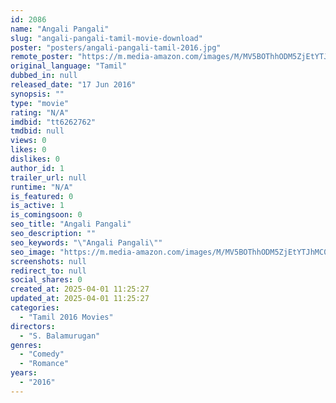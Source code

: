 ```yaml
---
id: 2086
name: "Angali Pangali"
slug: "angali-pangali-tamil-movie-download"
poster: "posters/angali-pangali-tamil-2016.jpg"
remote_poster: "https://m.media-amazon.com/images/M/MV5BOThhODM5ZjEtYTJhMC00Mjc1LTliYzAtNDcxZWY1MTlmY2JlXkEyXkFqcGdeQXVyMjM5NDY4NzU@._V1_SX300.jpg"
original_language: "Tamil"
dubbed_in: null
released_date: "17 Jun 2016"
synopsis: ""
type: "movie"
rating: "N/A"
imdbid: "tt6262762"
tmdbid: null
views: 0
likes: 0
dislikes: 0
author_id: 1
trailer_url: null
runtime: "N/A"
is_featured: 0
is_active: 1
is_comingsoon: 0
seo_title: "Angali Pangali"
seo_description: ""
seo_keywords: "\"Angali Pangali\""
seo_image: "https://m.media-amazon.com/images/M/MV5BOThhODM5ZjEtYTJhMC00Mjc1LTliYzAtNDcxZWY1MTlmY2JlXkEyXkFqcGdeQXVyMjM5NDY4NzU@._V1_SX300.jpg"
screenshots: null
redirect_to: null
social_shares: 0
created_at: 2025-04-01 11:25:27
updated_at: 2025-04-01 11:25:27
categories:
  - "Tamil 2016 Movies"
directors:
  - "S. Balamurugan"
genres:
  - "Comedy"
  - "Romance"
years:
  - "2016"
---
```

